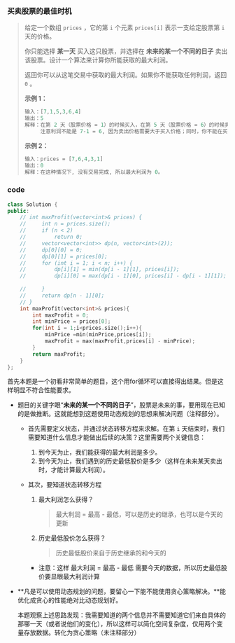 ### 买卖股票的最佳时机

> 给定一个数组 `prices` ，它的第 `i` 个元素 `prices[i]` 表示一支给定股票第 `i` 天的价格。
>
> 你只能选择 **某一天** 买入这只股票，并选择在 **未来的某一个不同的日子** 卖出该股票。设计一个算法来计算你所能获取的最大利润。
>
> 返回你可以从这笔交易中获取的最大利润。如果你不能获取任何利润，返回 `0` 。
>
>  
>
> **示例 1：**
>
> ```powershell
> 输入：[7,1,5,3,6,4]
> 输出：5
> 解释：在第 2 天（股票价格 = 1）的时候买入，在第 5 天（股票价格 = 6）的时候卖出，最大利润 = 6-1 = 5 。
>      注意利润不能是 7-1 = 6, 因为卖出价格需要大于买入价格；同时，你不能在买入前卖出股票。
> ```
>
> **示例 2：**
>
> ```powershell
> 输入：prices = [7,6,4,3,1]
> 输出：0
> 解释：在这种情况下, 没有交易完成, 所以最大利润为 0。
> ```



### code

```C++
class Solution {
public:
    // int maxProfit(vector<int>& prices) {
    //     int n = prices.size();
    //     if (n < 2)
    //         return 0;
    //     vector<vector<int>> dp(n, vector<int>(2));
    //     dp[0][0] = 0;
    //     dp[0][1] = prices[0];
    //     for (int i = 1; i < n; i++) {
    //         dp[i][1] = min(dp[i - 1][1], prices[i]);
    //         dp[i][0] = max(dp[i - 1][0], prices[i] - dp[i - 1][1]);
            
    //     }
    //     return dp[n - 1][0];
    // }
    int maxProfit(vector<int>& prices){
        int maxProfit = 0;
        int minPrice = prices[0];
        for(int i = 1;i<prices.size();i++){
            minPrice =min(minPrice,prices[i]);
            maxProfit = max(maxProfit,prices[i] - minPrice);
        }
        return maxProfit;
    }
};
```



首先本题是一个初看非常简单的题目，这个用for循环可以直接得出结果。但是这样明显不符合性能要求。

- 题目的关键字眼“**未来的某一个不同的日子**”，股票是未来的事，要用现在已知的是做推断。这就能想到这题使用动态规划的思想来解决问题（注释部分）。

  - 首先需要定义状态，并通过状态转移方程来求解。在第 `i` 天结束时，我们需要知道什么信息才能做出后续的决策？这里需要两个关键信息：

    1. 到今天为止，我们能获得的最大利润是多少。
    2. 到今天为止，我们遇到的历史最低股价是多少（这样在未来某天卖出时，才能计算最大利润）。

  - 其次，要知道状态转移方程

    1. 最大利润怎么获得？

       > 最大利润 = 最高 - 最低，可以是历史的继承，也可以是今天的更新
    
    2. 历史最低股价怎么获得？
    
       > 历史最低股价来自于历史继承的和今天的
    
    - 注意：这样 最大利润 = 最高 - 最低 需要今天的数据，所以历史最低股价要显眼最大利润计算
  
- **凡是可以使用动态规划的问题，要留心一下能不能使用贪心策略解决。**能优化成贪心的性能绝对比动态规划好。

  本题观察上述思路发现：我需要知道的两个信息并不需要知道它们来自具体的那哪一天（或者说他们的变化），所以这样可以简化空间复杂度，仅用两个变量存放数据。转化为贪心策略（未注释部分）